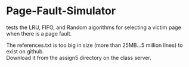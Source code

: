 # Page-Fault-Simulator
tests the LRU, FIFO, and Random algorithms for selecting a victim page when there is a page fault.


The references.txt is too big in size (more than 25MB...5 million lines) to exist on github.  
Download it from the assign5 directory on the class server.
